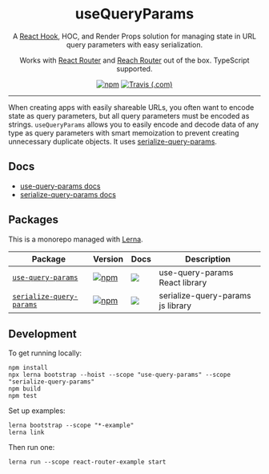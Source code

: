 <div align="center">
  <h1>useQueryParams</h1>
  <p>A <a href="https://reactjs.org/docs/hooks-intro.html">React Hook</a>, HOC, and Render Props solution for managing state in URL query parameters with easy serialization.
  </p>
  <p>Works with <a href="https://reacttraining.com/react-router/">React Router</a> and <a href="https://reach.tech/router">Reach Router</a> out of the box. TypeScript supported.</p>


  <p>
    <a href="https://www.npmjs.com/package/serialize-query-params"><img alt="npm" src="https://img.shields.io/npm/v/serialize-query-params.svg"></a>
  <a href="https://travis-ci.com/pbeshai/use-query-params/"><img alt="Travis (.com)" src="https://img.shields.io/travis/com/pbeshai/use-query-params.svg"></a>

  </p>

</div>
<hr/>

When creating apps with easily shareable URLs, you often want to encode state as query parameters, but all query parameters must be encoded as strings. `useQueryParams` allows you to easily encode and decode data of any type as query parameters with smart memoization to prevent creating unnecessary duplicate objects. It uses [serialize-query-params](/packages/serialize-query-params/).

## Docs

* [use-query-params docs](/packages/use-query-params/#readme)
* [serialize-query-params docs](/packages/serialize-query-params/#readme)


## Packages

This is a monorepo managed with [Lerna](https://github.com/lerna/lerna). 

| Package                                                       | Version                                                                                                                                   | Docs                                                                                                                                                                                                                                                                          | Description                                                                        |
| ------------------------------------------------------------- | ----------------------------------------------------------------------------------------------------------------------------------------- | ---------------------------------------------------------------------------------------------------------------------------- | --------------------------------- |
| [`use-query-params`](/packages/use-query-params)              | [![npm](https://img.shields.io/npm/v/use-query-params.svg?style=flat-square)](https://www.npmjs.com/package/use-query-params)             | [![](https://img.shields.io/badge/API%20Docs-readme-orange.svg?style=flat-square)](/packages/use-query-params/#readme)       | use-query-params React library    |
| [`serialize-query-params`](/packages/serialize-query-params)  | [![npm](https://img.shields.io/npm/v/serialize-query-params.svg?style=flat-square)](https://www.npmjs.com/package/serialize-query-params) | [![](https://img.shields.io/badge/API%20Docs-readme-orange.svg?style=flat-square)](/packages/serialize-query-params/#readme) | serialize-query-params js library |



## Development

To get running locally:

```
npm install
npx lerna bootstrap --hoist --scope "use-query-params" --scope "serialize-query-params"
npm build
npm test
```

Set up examples:

```
lerna bootstrap --scope "*-example"
lerna link
```

Then run one:

```
lerna run --scope react-router-example start
```